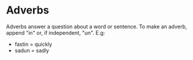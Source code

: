 # Adverbs
Adverbs answer a question about a word or sentence.
To make an adverb, append "in" or, if independent, "un". E.g:
- fastin = quickly
- sadun = sadly